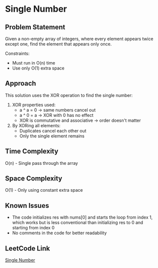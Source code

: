 # Single Number

## Problem Statement
Given a non-empty array of integers, where every element appears twice except one, find the element that appears only once.

Constraints:
- Must run in O(n) time
- Use only O(1) extra space

## Approach
This solution uses the XOR operation to find the single number:
1. XOR properties used:
   - a ^ a = 0 → same numbers cancel out
   - a ^ 0 = a → XOR with 0 has no effect
   - XOR is commutative and associative → order doesn't matter
2. By XORing all elements:
   - Duplicates cancel each other out
   - Only the single element remains

## Time Complexity
O(n) - Single pass through the array

## Space Complexity
O(1) - Only using constant extra space

## Known Issues
- The code initializes res with nums[0] and starts the loop from index 1, which works but is less conventional than initializing res to 0 and starting from index 0
- No comments in the code for better readability

## LeetCode Link
[Single Number](https://leetcode.com/problems/single-number/)